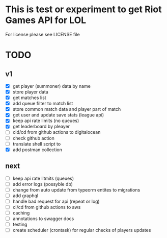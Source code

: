 # This is test or experiment to get Riot Games API for LOL
For license please see LICENSE file

# TODO
## v1
- [x] get player (summoner) data by name
- [x] store player data
- [x] get matches list
- [x] add queue filter to match list
- [x] store common match data and player part of match
- [x] get user and update save stats (league api)
- [x] keep api rate limits (no queues)
- [x] get leaderboard by pleayer
- [ ] cid/cd from github actions to digitalocean
- [ ] check github action
- [ ] translate shell script to 
- [x] add postman collection

## next
- [ ] keep api rate litmits (queues)
- [ ] add error logs (possyble db)
- [ ] change from auto update from typeorm entites to migrations
- [ ] add graphql
- [ ] handle bad request for api (repeat or log)
- [ ] ci/cd from github actions to aws
- [ ] caching
- [ ] annotations to swagger docs
- [ ] testing
- [ ] create scheduler (crontask) for regular checks of players updates 
